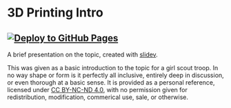 # 3D Printing Intro
## [![Deploy to GitHub Pages](https://github.com/edm00se/3dprinting-intro/actions/workflows/pages.yml/badge.svg)](https://github.com/edm00se/3dprinting-intro/actions/workflows/pages.yml)

A brief presentation on the topic, created with [slidev](https://sli.dev/).

This was given as a basic introduction to the topic for a girl scout troop. In no way shape or form is it perfectly all inclusive, entirely deep in discussion, or even thorough at a basic sense. It is provided as a personal reference, licensed under [CC BY-NC-ND 4.0](https://creativecommons.org/licenses/by-nc-nd/4.0/), with no permission given for redistribution, modification, commerical use, sale, or otherwise.
